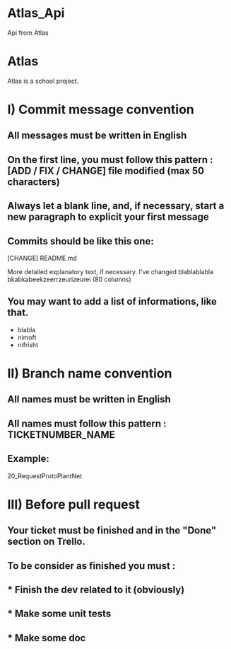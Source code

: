 # Atlas_Api
Api from Atlas 
  
# Atlas
Atlas is a school project. 

# I) Commit message convention

## All messages must be written in English
## On the first line, you must follow this pattern : [ADD / FIX / CHANGE] file modified (max 50 characters)
## Always let a blank line, and, if necessary, start a new paragraph to explicit your first message

## Commits should be like this one:

[CHANGE] README.md

More detailed explanatory text, if necessary. I've changed
blablablabla bkabkabeekzeerrzeurizeurei (80 columns)

## You may want to add a list of informations, like that.
* blabla
* nimoft
* nifrisht

# II) Branch name convention

## All names must be written in English
## All names must follow this pattern : TICKETNUMBER_NAME

## Example:
20_RequestProtoPlantNet

# III) Before pull request

## Your ticket must be finished and in the "Done" section on Trello.
## To be consider as finished you must :
## * Finish the dev related to it (obviously)
## * Make some unit tests
## * Make some doc
